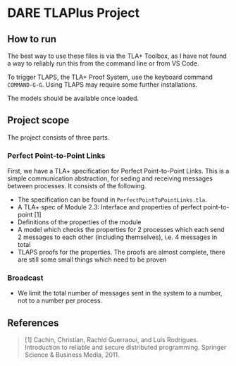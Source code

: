 # DARE TLAPlus Project

## How to run
The best way to use these files is via the TLA+ Toolbox, as I have not found a way to reliably run this from the command line or from VS Code.

To trigger TLAPS, the TLA+ Proof System, use the keyboard command `COMMAND-G-G`.
Using TLAPS may require some further installations.

The models should be available once loaded.

## Project scope

The project consists of three parts.

### Perfect Point-to-Point Links
First, we have a TLA+ specification for Perfect Point-to-Point Links. 
This is a simple communication abstraction, for seding and receiving messages between processes.
It consists of the following.
* The specification can be found in `PerfectPointToPointLinks.tla`.
* A TLA+ spec of Module 2.3: Interface and properties of perfect point-to-point [1]
* Definitions of the properties of the module
* A model which checks the properties for 2 processes which each send 2 messages to each other (including themselves), i.e. 4 messages in total
* TLAPS proofs for the properties. The proofs are almost complete, there are still some small things which need to be proven

### Broadcast
* We limit the total number of messages sent in the system to a number, not to a number per process.

## References
> [1] Cachin, Christian, Rachid Guerraoui, and Luís Rodrigues. Introduction to reliable and secure distributed programming. Springer Science & Business Media, 2011.
